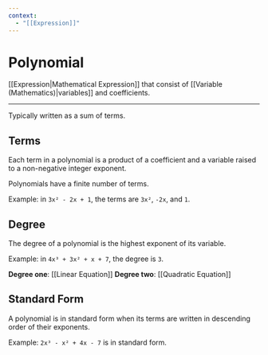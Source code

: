 ```yaml
---
context:
  - "[[Expression]]"
---
```


# Polynomial

[[Expression|Mathematical Expression]] that consist of [[Variable (Mathematics)|variables]] and coefficients.

---

Typically written as a sum of terms.

## Terms

Each term in a polynomial is a product of a coefficient and a variable raised to a non-negative integer exponent.

Polynomials have a finite number of terms.

Example: in `3x² - 2x + 1`, the terms are `3x²`, `-2x`, and `1`.

## Degree

The degree of a polynomial is the highest exponent of its variable.

Example: in `4x³ + 3x² + x + 7`, the degree is `3`.

**Degree one**: [[Linear Equation]]
**Degree two**: [[Quadratic Equation]]

## Standard Form

A polynomial is in standard form when its terms are written in descending order of their exponents.

Example: `2x³ - x² + 4x - 7` is in standard form.
